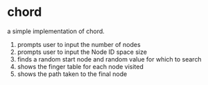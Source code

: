 # chord
a simple implementation of chord.

1. prompts user to input the number of nodes
2. prompts user to input the Node ID space size
3. finds a random start node and random value for which to search
4. shows the finger table for each node visited
5. shows the path taken to the final node
